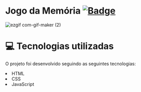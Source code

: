 # Jogo da Memória [![ Badge](https://img.shields.io/badge/-Test_the_project_by_clicking_here-gray?style=flat-square&logo=&logoColor=white&link=https://https://https://https://juanfernandess.github.io/Jogo-da-Memoria/)](https://juanfernandess.github.io/Jogo-da-Memoria/)

![ezgif com-gif-maker (2)](https://user-images.githubusercontent.com/80279567/118171632-d10a1d00-b401-11eb-8381-5e67744b2017.gif)

# 💻 Tecnologias utilizadas
O projeto foi desenvolvido seguindo as seguintes tecnologias:

<li>HTML
<li>CSS
<li>JavaScript
